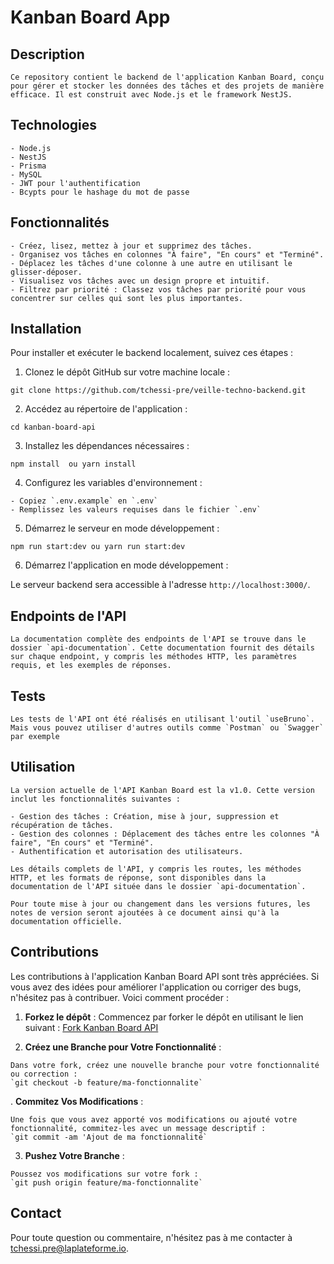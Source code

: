 # Kanban Board App 

## Description
```
Ce repository contient le backend de l'application Kanban Board, conçu pour gérer et stocker les données des tâches et des projets de manière efficace. Il est construit avec Node.js et le framework NestJS.
```

## Technologies
```
- Node.js
- NestJS
- Prisma 
- MySQL 
- JWT pour l'authentification
- Bcypts pour le hashage du mot de passe
```

## Fonctionnalités
```
- Créez, lisez, mettez à jour et supprimez des tâches.
- Organisez vos tâches en colonnes "À faire", "En cours" et "Terminé".
- Déplacez les tâches d'une colonne à une autre en utilisant le glisser-déposer.
- Visualisez vos tâches avec un design propre et intuitif.
- Filtrez par priorité : Classez vos tâches par priorité pour vous concentrer sur celles qui sont les plus importantes.
```
## Installation

Pour installer et exécuter le backend localement, suivez ces étapes :

1. Clonez le dépôt GitHub sur votre machine locale :

```
git clone https://github.com/tchessi-pre/veille-techno-backend.git
```

2. Accédez au répertoire de l'application :
```
cd kanban-board-api
```

3. Installez les dépendances nécessaires :
```
npm install  ou yarn install
```

4. Configurez les variables d'environnement :
```
- Copiez `.env.example` en `.env`
- Remplissez les valeurs requises dans le fichier `.env`
```
5. Démarrez le serveur en mode développement :
```
npm run start:dev ou yarn run start:dev
```
6. Démarrez l'application en mode développement :
   
Le serveur backend sera accessible à l'adresse `http://localhost:3000/`.

## Endpoints de l'API
```
La documentation complète des endpoints de l'API se trouve dans le dossier `api-documentation`. Cette documentation fournit des détails sur chaque endpoint, y compris les méthodes HTTP, les paramètres requis, et les exemples de réponses.
```

## Tests
```
Les tests de l'API ont été réalisés en utilisant l'outil `useBruno`. Mais vous pouvez utiliser d'autres outils comme `Postman` ou `Swagger` par exemple
```



## Utilisation
```
La version actuelle de l'API Kanban Board est la v1.0. Cette version inclut les fonctionnalités suivantes :

- Gestion des tâches : Création, mise à jour, suppression et récupération de tâches.
- Gestion des colonnes : Déplacement des tâches entre les colonnes "À faire", "En cours" et "Terminé".
- Authentification et autorisation des utilisateurs.

Les détails complets de l'API, y compris les routes, les méthodes HTTP, et les formats de réponse, sont disponibles dans la documentation de l'API située dans le dossier `api-documentation`.

Pour toute mise à jour ou changement dans les versions futures, les notes de version seront ajoutées à ce document ainsi qu'à la documentation officielle.
```
## Contributions

Les contributions à l'application Kanban Board API sont très appréciées. Si vous avez des idées pour améliorer l'application ou corriger des bugs, n'hésitez pas à contribuer. Voici comment procéder :

1. **Forkez le dépôt** :
Commencez par forker le dépôt en utilisant le lien suivant : 
[Fork Kanban Board API](https://github.com/votre-utilisateur/kanban-board-api/fork)

2. **Créez une Branche pour Votre Fonctionnalité** :
```
Dans votre fork, créez une nouvelle branche pour votre fonctionnalité ou correction :
`git checkout -b feature/ma-fonctionnalite`
```

. **Commitez Vos Modifications** :
```
Une fois que vous avez apporté vos modifications ou ajouté votre fonctionnalité, commitez-les avec un message descriptif :
`git commit -am 'Ajout de ma fonctionnalité`
```

3. **Pushez Votre Branche** :
```
Poussez vos modifications sur votre fork :
`git push origin feature/ma-fonctionnalite`
```

## Contact

Pour toute question ou commentaire, n'hésitez pas à me contacter à [tchessi.pre@laplateforme.io](mailto:votre@email.com).


